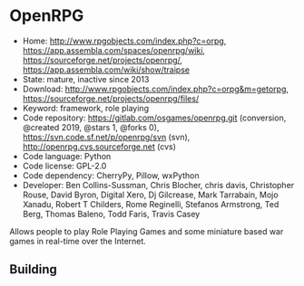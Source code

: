 # OpenRPG

- Home: http://www.rpgobjects.com/index.php?c=orpg, https://app.assembla.com/spaces/openrpg/wiki, https://sourceforge.net/projects/openrpg/, https://app.assembla.com/wiki/show/traipse
- State: mature, inactive since 2013
- Download: http://www.rpgobjects.com/index.php?c=orpg&m=getorpg, https://sourceforge.net/projects/openrpg/files/
- Keyword: framework, role playing
- Code repository: https://gitlab.com/osgames/openrpg.git (conversion, @created 2019, @stars 1, @forks 0), https://svn.code.sf.net/p/openrpg/svn (svn), http://openrpg.cvs.sourceforge.net (cvs)
- Code language: Python
- Code license: GPL-2.0
- Code dependency: CherryPy, Pillow, wxPython
- Developer: Ben Collins-Sussman, Chris Blocher, chris davis, Christopher Rouse, David Byron, Digital Xero, Dj Gilcrease, Mark Tarrabain, Mojo Xanadu, Robert T Childers, Rome Reginelli, Stefanos Armstrong, Ted Berg, Thomas Baleno, Todd Faris, Travis Casey

Allows people to play Role Playing Games and some miniature based war games in real-time over the Internet.

## Building
